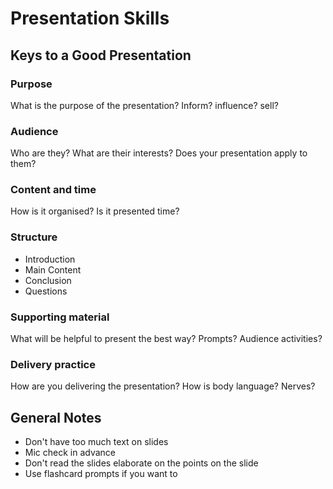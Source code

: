 # Presentation Skills

## Keys to a Good Presentation

### Purpose

What is the purpose of the presentation? Inform? influence? sell?

### Audience

Who are they? What are their interests? Does your presentation apply to them?

### Content and time

How is it organised? Is it presented time?

### Structure

* Introduction
* Main Content
* Conclusion
* Questions

### Supporting material

What will be helpful to present the best way? Prompts? Audience activities? 

### Delivery practice

How are you delivering the presentation? How is body language? Nerves?

## General Notes

* Don't have too much text on slides
* Mic check in advance
* Don't read the slides elaborate on the points on the slide
* Use flashcard prompts if you want to





